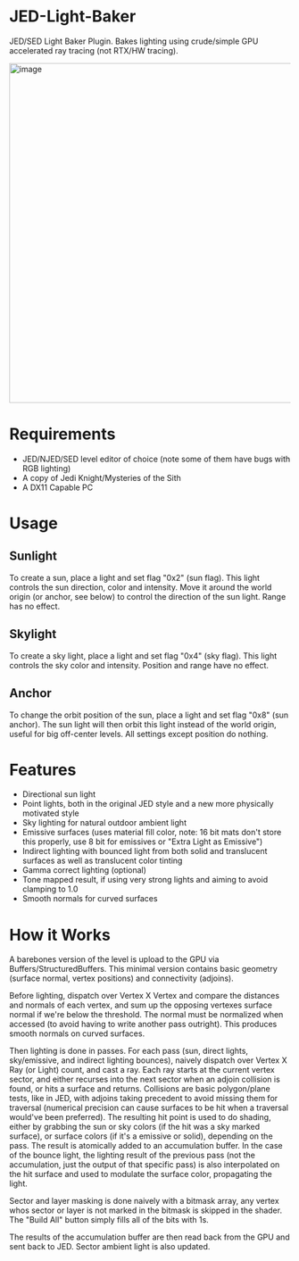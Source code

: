 # JED-Light-Baker
JED/SED Light Baker Plugin. Bakes lighting using crude/simple GPU accelerated ray tracing (not RTX/HW tracing).

<img width="714" height="609" alt="image" src="https://github.com/user-attachments/assets/53a3d882-7c4b-4436-8728-292c1233545b" />

# Requirements
- JED/NJED/SED level editor of choice (note some of them have bugs with RGB lighting)
- A copy of Jedi Knight/Mysteries of the Sith
- A DX11 Capable PC

# Usage
## Sunlight
To create a sun, place a light and set flag "0x2" (sun flag). This light controls the sun direction, color and intensity.
Move it around the world origin (or anchor, see below) to control the direction of the sun light.
Range has no effect.

## Skylight
To create a sky light, place a light and set flag "0x4" (sky flag). This light controls the sky color and intensity.
Position and range have no effect.

## Anchor
To change the orbit position of the sun, place a light and set flag "0x8" (sun anchor). The sun light will then orbit this light instead of the world origin, useful for big off-center levels.
All settings except position do nothing.

# Features
- Directional sun light
- Point lights, both in the original JED style and a new more physically motivated style
- Sky lighting for natural outdoor ambient light
- Emissive surfaces (uses material fill color, note: 16 bit mats don't store this properly, use 8 bit for emissives or "Extra Light as Emissive")
- Indirect lighting with bounced light from both solid and translucent surfaces as well as translucent color tinting
- Gamma correct lighting (optional)
- Tone mapped result, if using very strong lights and aiming to avoid clamping to 1.0
- Smooth normals for curved surfaces

# How it Works
A barebones version of the level is upload to the GPU via Buffers/StructuredBuffers. This minimal version contains basic geometry (surface normal, vertex positions) and connectivity (adjoins).

Before lighting, dispatch over Vertex X Vertex and compare the distances and normals of each vertex, and sum up the opposing vertexes surface normal if we're below the threshold. The normal must be normalized when accessed (to avoid having to write another pass outright). This produces smooth normals on curved surfaces.

Then lighting is done in passes. For each pass (sun, direct lights, sky/emissive, and indirect lighting bounces), naively dispatch over Vertex X Ray (or Light) count, and cast a ray. Each ray starts at the current vertex sector, and either recurses into the next sector when an adjoin collision is found, or hits a surface and returns. Collisions are basic polygon/plane tests, like in JED, with adjoins taking precedent to avoid missing them for traversal (numerical precision can cause surfaces to be hit when a traversal would've been preferred). The resulting hit point is used to do shading, either by grabbing the sun or sky colors (if the hit was a sky marked surface), or surface colors (if it's a emissive or solid), depending on the pass. The result is atomically added to an accumulation buffer. In the case of the bounce light, the lighting result of the previous pass (not the accumulation, just the output of that specific pass) is also interpolated on the hit surface and used to modulate the surface color, propagating the light.

Sector and layer masking is done naively with a bitmask array, any vertex whos sector or layer is not marked in the bitmask is skipped in the shader. The "Build All" button simply fills all of the bits with 1s.

The results of the accumulation buffer are then read back from the GPU and sent back to JED. Sector ambient light is also updated.

